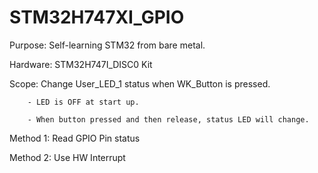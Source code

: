 # STM32H747XI_GPIO

Purpose: Self-learning STM32 from bare metal.

Hardware: STM32H747I_DISC0 Kit

Scope: Change User_LED_1 status when WK_Button is pressed.

        - LED is OFF at start up.

        - When button pressed and then release, status LED will change.
        

Method 1: Read GPIO Pin status

Method 2: Use HW Interrupt 